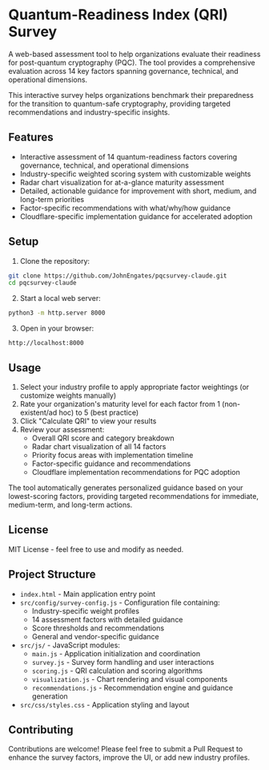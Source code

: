 # Quantum-Readiness Index (QRI) Survey

A web-based assessment tool to help organizations evaluate their readiness for post-quantum cryptography (PQC). The tool provides a comprehensive evaluation across 14 key factors spanning governance, technical, and operational dimensions.

This interactive survey helps organizations benchmark their preparedness for the transition to quantum-safe cryptography, providing targeted recommendations and industry-specific insights.

## Features

- Interactive assessment of 14 quantum-readiness factors covering governance, technical, and operational dimensions
- Industry-specific weighted scoring system with customizable weights
- Radar chart visualization for at-a-glance maturity assessment
- Detailed, actionable guidance for improvement with short, medium, and long-term priorities
- Factor-specific recommendations with what/why/how guidance
- Cloudflare-specific implementation guidance for accelerated adoption

## Setup

1. Clone the repository:
```bash
git clone https://github.com/JohnEngates/pqcsurvey-claude.git
cd pqcsurvey-claude
```

2. Start a local web server:
```bash
python3 -m http.server 8000
```

3. Open in your browser:
```
http://localhost:8000
```

## Usage

1. Select your industry profile to apply appropriate factor weightings (or customize weights manually)
2. Rate your organization's maturity level for each factor from 1 (non-existent/ad hoc) to 5 (best practice)
3. Click "Calculate QRI" to view your results
4. Review your assessment:
   - Overall QRI score and category breakdown
   - Radar chart visualization of all 14 factors
   - Priority focus areas with implementation timeline
   - Factor-specific guidance and recommendations
   - Cloudflare implementation recommendations for PQC adoption

The tool automatically generates personalized guidance based on your lowest-scoring factors, providing targeted recommendations for immediate, medium-term, and long-term actions.

## License

MIT License - feel free to use and modify as needed.

## Project Structure

- `index.html` - Main application entry point
- `src/config/survey-config.js` - Configuration file containing:
  - Industry-specific weight profiles
  - 14 assessment factors with detailed guidance
  - Score thresholds and recommendations
  - General and vendor-specific guidance
- `src/js/` - JavaScript modules:
  - `main.js` - Application initialization and coordination
  - `survey.js` - Survey form handling and user interactions
  - `scoring.js` - QRI calculation and scoring algorithms
  - `visualization.js` - Chart rendering and visual components
  - `recommendations.js` - Recommendation engine and guidance generation
- `src/css/styles.css` - Application styling and layout

## Contributing

Contributions are welcome! Please feel free to submit a Pull Request to enhance the survey factors, improve the UI, or add new industry profiles. 